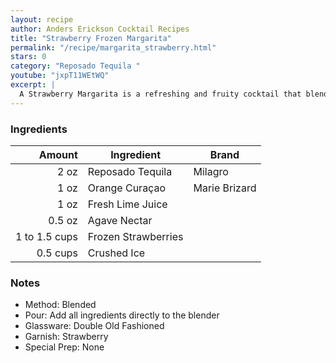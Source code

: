 ```yaml
---
layout: recipe
author: Anders Erickson Cocktail Recipes
title: "Strawberry Frozen Margarita"
permalink: "/recipe/margarita_strawberry.html"
stars: 0
category: "Reposado Tequila "
youtube: "jxpT11WEtWQ"
excerpt: |
  A Strawberry Margarita is a refreshing and fruity cocktail that blends the classic Margarita with the sweetness of strawberries.
---
```


### Ingredients

|        Amount | Ingredient          | Brand         |
| ------------: | ------------------- | ------------- |
|          2 oz | Reposado Tequila    | Milagro       |
|          1 oz | Orange Curaçao      | Marie Brizard |
|          1 oz | Fresh Lime Juice    |
|        0.5 oz | Agave Nectar        |
| 1 to 1.5 cups | Frozen Strawberries |
|      0.5 cups | Crushed Ice         |

### Notes

- Method: Blended
- Pour: Add all ingredients directly to the blender
- Glassware: Double Old Fashioned
- Garnish: Strawberry
- Special Prep: None
